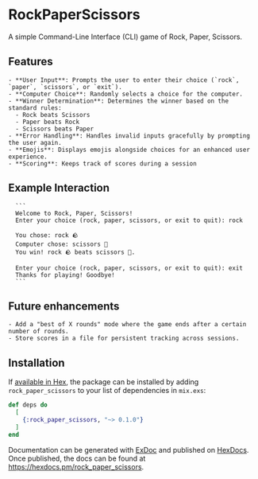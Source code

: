 # RockPaperScissors

A simple Command-Line Interface (CLI) game of Rock, Paper, Scissors.

## Features

    - **User Input**: Prompts the user to enter their choice (`rock`, `paper`, `scissors`, or `exit`).
    - **Computer Choice**: Randomly selects a choice for the computer.
    - **Winner Determination**: Determines the winner based on the standard rules:
      - Rock beats Scissors
      - Paper beats Rock
      - Scissors beats Paper
    - **Error Handling**: Handles invalid inputs gracefully by prompting the user again.
    - **Emojis**: Displays emojis alongside choices for an enhanced user experience.
    - **Scoring**: Keeps track of scores during a session

## Example Interaction

      ```
      Welcome to Rock, Paper, Scissors!
      Enter your choice (rock, paper, scissors, or exit to quit): rock

      You chose: rock 🪨
      Computer chose: scissors 🔪
      You win! rock 🪨 beats scissors 🔪.

      Enter your choice (rock, paper, scissors, or exit to quit): exit
      Thanks for playing! Goodbye!
      ```

## Future enhancements

    - Add a "best of X rounds" mode where the game ends after a certain number of rounds.
    - Store scores in a file for persistent tracking across sessions.

## Installation

If [available in Hex](https://hex.pm/docs/publish), the package can be installed
by adding `rock_paper_scissors` to your list of dependencies in `mix.exs`:

```elixir
def deps do
  [
    {:rock_paper_scissors, "~> 0.1.0"}
  ]
end
```

Documentation can be generated with [ExDoc](https://github.com/elixir-lang/ex_doc)
and published on [HexDocs](https://hexdocs.pm). Once published, the docs can
be found at <https://hexdocs.pm/rock_paper_scissors>.
